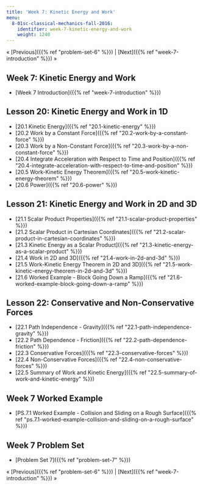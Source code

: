 ```yaml
---
title: 'Week 7: Kinetic Energy and Work'
menu:
  8-01sc-classical-mechanics-fall-2016:
    identifier: week-7-kinetic-energy-and-work
    weight: 1240
---
```

« [Previous]({{% ref "problem-set-6" %}}) | [Next]({{% ref "week-7-introduction" %}}) »

Week 7: Kinetic Energy and Work
-------------------------------

*   [Week 7 Introduction]({{% ref "week-7-introduction" %}})

Lesson 20: Kinetic Energy and Work in 1D
----------------------------------------

*   [20.1 Kinetic Energy]({{% ref "20.1-kinetic-energy" %}})
*   [20.2 Work by a Constant Force]({{% ref "20.2-work-by-a-constant-force" %}})
*   [20.3 Work by a Non-Constant Force]({{% ref "20.3-work-by-a-non-constant-force" %}})
*   [20.4 Integrate Acceleration with Respect to Time and Position]({{% ref "20.4-integrate-acceleration-with-respect-to-time-and-position" %}})
*   [20.5 Work-Kinetic Energy Theorem]({{% ref "20.5-work-kinetic-energy-theorem" %}})
*   [20.6 Power]({{% ref "20.6-power" %}})

Lesson 21: Kinetic Energy and Work in 2D and 3D
-----------------------------------------------

*   [21.1 Scalar Product Properties]({{% ref "21.1-scalar-product-properties" %}})
*   [21.2 Scalar Product in Cartesian Coordinates]({{% ref "21.2-scalar-product-in-cartesian-coordinates" %}})
*   [21.3 Kinetic Energy as a Scalar Product]({{% ref "21.3-kinetic-energy-as-a-scalar-product" %}})
*   [21.4 Work in 2D and 3D]({{% ref "21.4-work-in-2d-and-3d" %}})
*   [21.5 Work-Kinetic Energy Theorem in 2D and 3D]({{% ref "21.5-work-kinetic-energy-theorem-in-2d-and-3d" %}})
*   [21.6 Worked Example - Block Going Down a Ramp]({{% ref "21.6-worked-example-block-going-down-a-ramp" %}})

Lesson 22: Conservative and Non-Conservative Forces
---------------------------------------------------

*   [22.1 Path Independence - Gravity]({{% ref "22.1-path-independence-gravity" %}})
*   [22.2 Path Dependence - Friction]({{% ref "22.2-path-dependence-friction" %}})
*   [22.3 Conservative Forces]({{% ref "22.3-conservative-forces" %}})
*   [22.4 Non-Conservative Forces]({{% ref "22.4-non-conservative-forces" %}})
*   [22.5 Summary of Work and Kinetic Energy]({{% ref "22.5-summary-of-work-and-kinetic-energy" %}})

Week 7 Worked Example
---------------------

*   [PS.7.1 Worked Example - Collision and Sliding on a Rough Surface]({{% ref "ps.7.1-worked-example-collision-and-sliding-on-a-rough-surface" %}})

Week 7 Problem Set
------------------

*   [Problem Set 7]({{% ref "problem-set-7" %}})

« [Previous]({{% ref "problem-set-6" %}}) | [Next]({{% ref "week-7-introduction" %}}) »